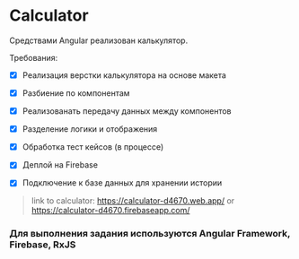 # Calculator

Средствами Angular реализован калькулятор.

Требования: 

- [x] Реализация верстки калькулятора на основе макета

- [x] Разбиение по компонентам

- [x] Реализованать передачу данных между компонентов

- [x] Разделение логики и отображения

- [x] Обработка тест кейсов (в процессе)

- [x] Деплой на Firebase

- [x] Подключение к базе данных для хранении истории

> link to calculator: https://calculator-d4670.web.app/ or https://calculator-d4670.firebaseapp.com/

### Для выполнения задания используются Angular Framework, Firebase, RxJS
